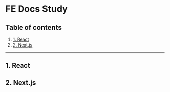# FE Docs Study

## Table of contents
1. [1. React](#1-react)
1. [2. Next.js](#2-nextjs)

---

## 1. React

## 2. Next.js
